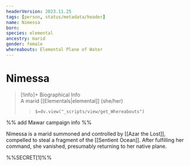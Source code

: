 ```yaml
---
headerVersion: 2023.11.25
tags: [person, status/metadata/header]
name: Nimessa
born:
species: elemental
ancestry: marid
gender: female
whereabouts: Elemental Plane of Water
---
```

# Nimessa
>[!info]+ Biographical Info  
> A marid [[Elementals|elemental]] (she/her)  
>> `$=dv.view("_scripts/view/get_Whereabouts")`

%% add Mawar campaign info %%

Nimessa is a marid summoned and controlled by [[Azar the Lost]], compelled to steal a fragment of the [[Sentient Ocean]]. After fulfilling her command, she vanished, presumably returning to her native plane. 

%%SECRET[1]%%
